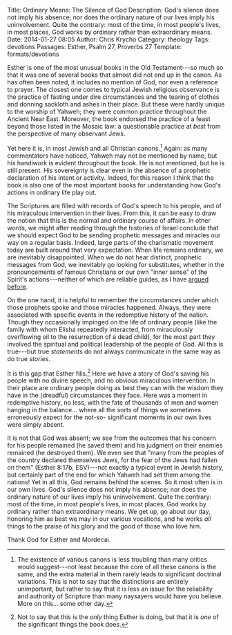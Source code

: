 Title: Ordinary Means: The Silence of God
Description: God's silence does not imply his absence; nor does the ordinary nature of our lives imply his uninvolvement. Quite the contrary: most of the time, in most people's lives, in most places, God works by ordinary rather  than extraordinary means.
Date: 2014-01-27 08:05
Author: Chris Krycho
Category: theology
Tags: devotions
Passages: Esther, Psalm 27, Proverbs 27
Template: formats/devotions

Esther is one of the most unusual books in the Old Testament---so much so that
it was one of several books that almost did not end up in the canon. As has
often been noted, it includes no mention of God, nor even a reference to prayer.
The closest one comes to typical Jewish religious observance is the practice of
fasting under dire circumstances and the tearing of clothes and donning sackloth
and ashes in their place. But these were hardly unique to the worship of Yahweh;
they were common practice throughout the Ancient Near East. Moreover, the book
endorsed the practice of a feast beyond those listed in the Mosaic law: a
questionable practice at *best* from the perspective of many observant Jews.

Yet here it is, in most Jewish and all Christian canons.[^canon] Again: as many
commentators have noticed, Yahweh may not be mentioned by name, but his
handiwork is evident throughout the book. He is not mentioned, but he is still
present. His sovereignty is clear even in the absence of a prophetic declaration
of his intent or activity. Indeed, for this reason I think that the book is also
one of the most important books for understanding how God's actions in ordinary
life play out.

The Scriptures are filled with records of God's speech to his people, and of his
miraculous intervention in their lives. From this, it can be easy to draw the
notion that this is the normal and ordinary course of affairs. In other words,
we might after reading through the histories of Israel conclude that we should
expect God to be sending prophetic messages and miracles our way on a regular
basis. Indeed,  large parts of the charismatic movement today are built around
that very expectation. When life remains ordinary, we are inevitably
disappointed. When we do not hear distinct, prophetic messages from God, we
inevitably go looking for substitutes, whether in the pronouncements of famous
Christians or our own "inner sense" of the Spirit's actions---neither of which
are reliable guides, as I have [argued
before](http://2012-2013.chriskrycho.com/theology/will-of-god/).

On the one hand, it is helpful to remember the circumstances under which those
prophets spoke and those miracles happened. Always, they were associated with
specific events in the redemptive history of the nation. Though they
occasionally impinged on the life of ordinary people (like the family with whom
Elisha repeatedly interacted, from miraculously overflowing oil to the
resurrection of a dead child), for the most part they involved the spiritual and
political leadership of the people of God. All this is true---but true
*statements* do not always communicate in the same way as do true *stories*.

It is this gap that Esther fills.[^gap] Here we have a story of God's saving his
people with no divine speech, and no obvious miraculous intervention. In their
place are ordinary people doing as best they can with the wisdom they have in
the (dreadful) circumstances they face. Here was a moment in redemptive history,
no less, with the fate of thousands of men and women hanging in the balance...
where all the sorts of things we sometimes erroneously expect for the not-so-
significant moments in our own lives were simply absent.

It is not that God was absent; we see from the outcomes that his concern for his
people remained (he saved them) and his judgment on their enemies remained (he
destroyed them). We even see that "many from the peoples of the country declared
themselves Jews, for the fear of the Jews had fallen on them" (Esther 8:17b,
ESV)---not exactly a typical event in Jewish history, but certainly part of the
end for which Yahweh had set them among the nations! Yet in all this, God
remains behind the scenes. So it most often is in our own lives. God's silence
does not imply his absence; nor does the ordinary nature of our lives imply his
uninvolvement. Quite the contrary: most of the time, in most people's lives, in
most places, God works by ordinary rather than extraordinary means. We get up,
go about our day, honoring him as best we may in our various vocations, and he
works *all* things to the praise of his glory and the good of those who love
him.

Thank God for Esther and Mordecai.

[^canon]: The existence of various canons is less troubling than many critics
would suggest---not least because the core of all these canons is the same, and
the extra material in them rarely leads to significant doctrinal variations.
This is not to say that the distinctions are entirely unimportant, but rather to
say that it is less an issue for the reliability and authority of Scripture than
many naysayers would have you believe. More on this... some other day.

[^gap]: Not to say that this is the *only* thing Esther is doing, but that it is
*one* of the significant things the book does.
